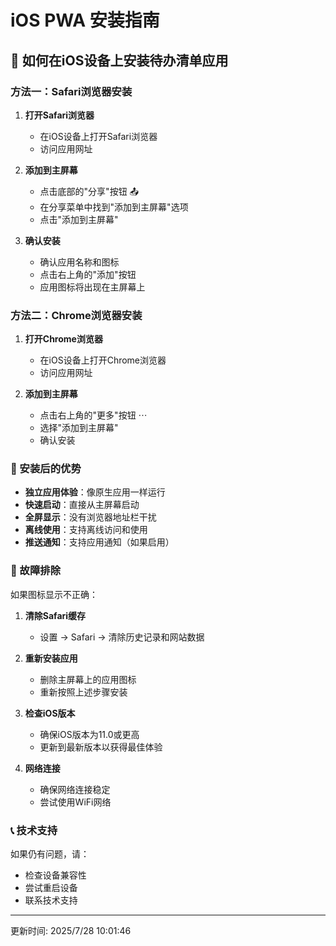 # iOS PWA 安装指南

## 📱 如何在iOS设备上安装待办清单应用

### 方法一：Safari浏览器安装

1. **打开Safari浏览器**
   - 在iOS设备上打开Safari浏览器
   - 访问应用网址

2. **添加到主屏幕**
   - 点击底部的"分享"按钮 📤
   - 在分享菜单中找到"添加到主屏幕"选项
   - 点击"添加到主屏幕"

3. **确认安装**
   - 确认应用名称和图标
   - 点击右上角的"添加"按钮
   - 应用图标将出现在主屏幕上

### 方法二：Chrome浏览器安装

1. **打开Chrome浏览器**
   - 在iOS设备上打开Chrome浏览器
   - 访问应用网址

2. **添加到主屏幕**
   - 点击右上角的"更多"按钮 ⋯
   - 选择"添加到主屏幕"
   - 确认安装

### 🎯 安装后的优势

- **独立应用体验**：像原生应用一样运行
- **快速启动**：直接从主屏幕启动
- **全屏显示**：没有浏览器地址栏干扰
- **离线使用**：支持离线访问和使用
- **推送通知**：支持应用通知（如果启用）

### 🔧 故障排除

如果图标显示不正确：

1. **清除Safari缓存**
   - 设置 → Safari → 清除历史记录和网站数据

2. **重新安装应用**
   - 删除主屏幕上的应用图标
   - 重新按照上述步骤安装

3. **检查iOS版本**
   - 确保iOS版本为11.0或更高
   - 更新到最新版本以获得最佳体验

4. **网络连接**
   - 确保网络连接稳定
   - 尝试使用WiFi网络

### 📞 技术支持

如果仍有问题，请：
- 检查设备兼容性
- 尝试重启设备
- 联系技术支持

---

更新时间: 2025/7/28 10:01:46
